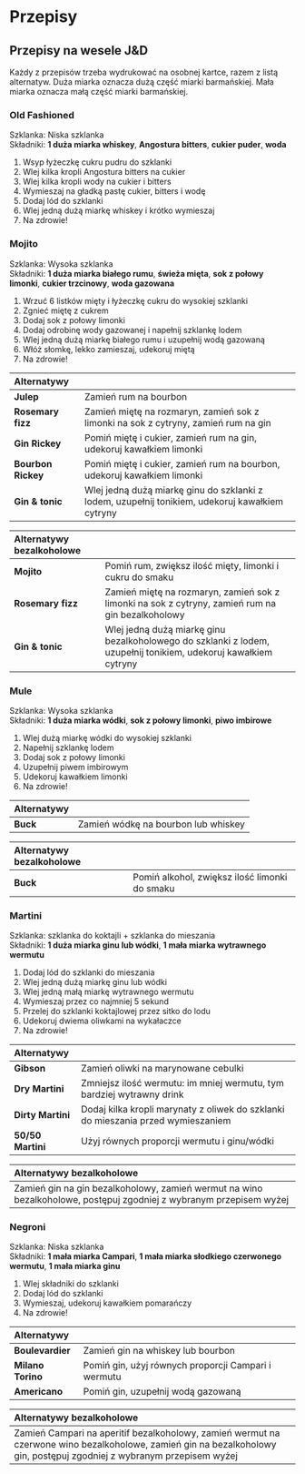 # Przepisy

## Przepisy na wesele J&D

Każdy z przepisów trzeba wydrukować na osobnej kartce, razem z listą alternatyw.
Duża miarka oznacza dużą część miarki barmańskiej. Mała miarka oznacza małą część miarki barmańskiej.

### Old Fashioned

Szklanka: Niska szklanka  
Składniki: **1 duża miarka whiskey**, **Angostura bitters**, **cukier puder**, **woda**

1. Wsyp łyżeczkę cukru pudru do szklanki
1. Wlej kilka kropli Angostura bitters na cukier
1. Wlej kilka kropli wody na cukier i bitters
1. Wymieszaj na gładką pastę cukier, bitters i wodę
1. Dodaj lód do szklanki
1. Wlej jedną dużą miarkę whiskey i krótko wymieszaj
1. Na zdrowie!


### Mojito

Szklanka: Wysoka szklanka  
Składniki: **1 duża miarka białego rumu**, **świeża mięta**, **sok z połowy limonki**, **cukier trzcinowy**, **woda gazowana**

1. Wrzuć 6 listków mięty i łyżeczkę cukru do wysokiej szklanki
1. Zgnieć miętę z cukrem
1. Dodaj sok z połowy limonki
1. Dodaj odrobinę wody gazowanej i napełnij szklankę lodem
1. Wlej jedną dużą miarkę białego rumu i uzupełnij wodą gazowaną
1. Włóż słomkę, lekko zamieszaj, udekoruj miętą
1. Na zdrowie!

| Alternatywy | |
| :-- | :-- |
| **Julep** | Zamień rum na bourbon |
| **Rosemary fizz** | Zamień miętę na rozmaryn, zamień sok z limonki na sok z cytryny, zamień rum na gin |
| **Gin Rickey** | Pomiń miętę i cukier, zamień rum na gin, udekoruj kawałkiem limonki |
| **Bourbon Rickey** | Pomiń miętę i cukier, zamień rum na bourbon, udekoruj kawałkiem limonki |
| **Gin & tonic** | Wlej jedną dużą miarkę ginu do szklanki z lodem, uzupełnij tonikiem, udekoruj kawałkiem cytryny |


| Alternatywy bezalkoholowe | |
| :-- | :-- |
| **Mojito** | Pomiń rum, zwiększ ilość mięty, limonki i cukru do smaku |
| **Rosemary fizz** | Zamień miętę na rozmaryn, zamień sok z limonki na sok z cytryny, zamień rum na gin bezalkoholowy |
| **Gin & tonic** | Wlej jedną dużą miarkę ginu bezalkoholowego do szklanki z lodem, uzupełnij tonikiem, udekoruj kawałkiem cytryny |

### Mule

Szklanka: Wysoka szklanka    
Składniki: **1 duża miarka wódki**, **sok z połowy limonki**, **piwo imbirowe**

1. Wlej dużą miarkę wódki do wysokiej szklanki
1. Napełnij szklankę lodem
1. Dodaj sok z połowy limonki
1. Uzupełnij piwem imbirowym
1. Udekoruj kawałkiem limonki
1. Na zdrowie!

| Alternatywy | |
| :-- | :-- |
| **Buck** | Zamień wódkę na bourbon lub whiskey |

| Alternatywy bezalkoholowe | |
| :-- | :-- |
| **Buck** | Pomiń alkohol, zwiększ ilość limonki do smaku |

### Martini

Szklanka: szklanka do koktajli + szklanka do mieszania  
Składniki: **1 duża miarka ginu lub wódki**, **1 mała miarka wytrawnego wermutu**

1. Dodaj lód do szklanki do mieszania
1. Wlej jedną dużą miarkę ginu lub wódki
1. Wlej jedną małą miarkę wytrawnego wermutu
1. Wymieszaj przez co najmniej 5 sekund
1. Przelej do szklanki koktajlowej przez sitko do lodu
1. Udekoruj dwiema oliwkami na wykałaczce 
1. Na zdrowie!

| Alternatywy | |
| :-- | :-- |
| **Gibson** | Zamień oliwki na marynowane cebulki |
| **Dry Martini** | Zmniejsz ilość wermutu: im mniej wermutu, tym bardziej wytrawny drink |
| **Dirty Martini** | Dodaj kilka kropli marynaty z oliwek do szklanki do mieszania przed wymieszaniem |
| **50/50 Martini** | Użyj równych proporcji wermutu i ginu/wódki |

| Alternatywy bezalkoholowe |
| :-- |
| Zamień gin na gin bezalkoholowy, zamień wermut na wino bezalkoholowe, postępuj zgodniej z wybranym przepisem wyżej |

### Negroni

Szklanka: Niska szklanka  
Składniki: **1 mała miarka Campari**, **1 mała miarka słodkiego czerwonego wermutu**, **1 mała miarka ginu**

1. Wlej składniki do szklanki
1. Dodaj lód do szklanki
1. Wymieszaj, udekoruj kawałkiem pomarańczy
1. Na zdrowie!

| Alternatywy | |
| :-- | :-- |
| **Boulevardier** | Zamień gin na whiskey lub bourbon |
| **Milano Torino** | Pomiń gin, użyj równych proporcji Campari i wermutu |
| **Americano** | Pomiń gin, uzupełnij wodą gazowaną |

| Alternatywy bezalkoholowe |
| :-- |
| Zamień Campari na aperitif bezalkoholowy, zamień wermut na czerwone wino bezalkoholowe, zamień gin na bezalkoholowy gin, postępuj zgodniej z wybranym przepisem wyżej |
